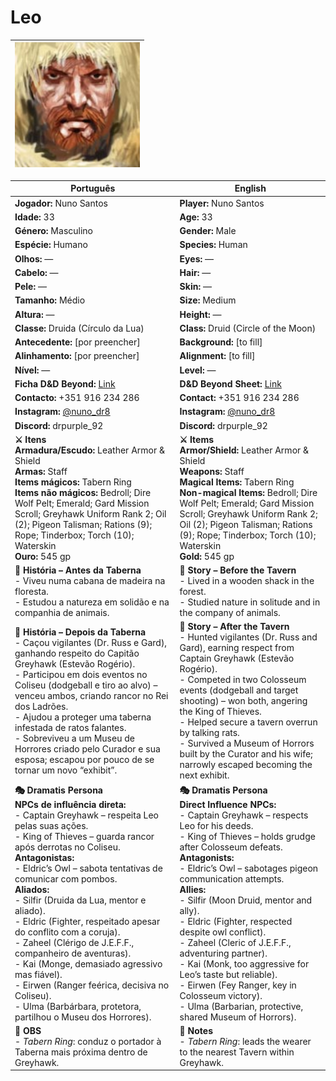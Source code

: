 # Leo

| <img src="pc_leo.jpeg" height="200"/>  |
| ------------------------------------------------------------------------------- |

| Português | English |
| --------- | ------- |
| **Jogador:** Nuno Santos | **Player:** Nuno Santos |
| **Idade:** 33 | **Age:** 33 |
| **Género:** Masculino | **Gender:** Male |
| **Espécie:** Humano | **Species:** Human |
| **Olhos:** — | **Eyes:** — |
| **Cabelo:** — | **Hair:** — |
| **Pele:** — | **Skin:** — |
| **Tamanho:** Médio | **Size:** Medium |
| **Altura:** — | **Height:** — |
| **Classe:** Druida (Círculo da Lua) | **Class:** Druid (Circle of the Moon) |
| **Antecedente:** [por preencher] | **Background:** [to fill] |
| **Alinhamento:** [por preencher] | **Alignment:** [to fill] |
| **Nível:** — | **Level:** — |
| **Ficha D&D Beyond:** [Link](https://www.dndbeyond.com/characters/145620187) | **D&D Beyond Sheet:** [Link](https://www.dndbeyond.com/characters/145620187) |
| **Contacto:** +351 916 234 286 | **Contact:** +351 916 234 286 |
| **Instagram:** [@nuno_dr8](https://www.instagram.com/nuno_dr8/) | **Instagram:** [@nuno_dr8](https://www.instagram.com/nuno_dr8/) |
| **Discord:** drpurple_92 | **Discord:** drpurple_92 |
| **⚔️ Itens**<br>**Armadura/Escudo:** Leather Armor & Shield<br>**Armas:** Staff<br>**Items mágicos:** Tabern Ring<br>**Items não mágicos:** Bedroll; Dire Wolf Pelt; Emerald; Gard Mission Scroll; Greyhawk Uniform Rank 2; Oil (2); Pigeon Talisman; Rations (9); Rope; Tinderbox; Torch (10); Waterskin<br>**Ouro:** 545 gp | **⚔️ Items**<br>**Armor/Shield:** Leather Armor & Shield<br>**Weapons:** Staff<br>**Magical Items:** Tabern Ring<br>**Non-magical Items:** Bedroll; Dire Wolf Pelt; Emerald; Gard Mission Scroll; Greyhawk Uniform Rank 2; Oil (2); Pigeon Talisman; Rations (9); Rope; Tinderbox; Torch (10); Waterskin<br>**Gold:** 545 gp |
| **📖 História – Antes da Taberna**<br>- Viveu numa cabana de madeira na floresta.<br>- Estudou a natureza em solidão e na companhia de animais. | **📖 Story – Before the Tavern**<br>- Lived in a wooden shack in the forest.<br>- Studied nature in solitude and in the company of animals. |
| **📖 História – Depois da Taberna**<br>- Caçou vigilantes (Dr. Russ e Gard), ganhando respeito do Capitão Greyhawk (Estevão Rogério).<br>- Participou em dois eventos no Coliseu (dodgeball e tiro ao alvo) – venceu ambos, criando rancor no Rei dos Ladrões.<br>- Ajudou a proteger uma taberna infestada de ratos falantes.<br>- Sobreviveu a um Museu de Horrores criado pelo Curador e sua esposa; escapou por pouco de se tornar um novo “exhibit”. | **📖 Story – After the Tavern**<br>- Hunted vigilantes (Dr. Russ and Gard), earning respect from Captain Greyhawk (Estevão Rogério).<br>- Competed in two Colosseum events (dodgeball and target shooting) – won both, angering the King of Thieves.<br>- Helped secure a tavern overrun by talking rats.<br>- Survived a Museum of Horrors built by the Curator and his wife; narrowly escaped becoming the next exhibit. |
| **🎭 Dramatis Persona**<br>**NPCs de influência direta:**<br>- Captain Greyhawk – respeita Leo pelas suas ações.<br>- King of Thieves – guarda rancor após derrotas no Coliseu.<br>**Antagonistas:**<br>- Eldric’s Owl – sabota tentativas de comunicar com pombos.<br>**Aliados:**<br>- Silfir (Druida da Lua, mentor e aliado).<br>- Eldric (Fighter, respeitado apesar do conflito com a coruja).<br>- Zaheel (Clérigo de J.E.F.F., companheiro de aventuras).<br>- Kai (Monge, demasiado agressivo mas fiável).<br>- Eirwen (Ranger feérica, decisiva no Coliseu).<br>- Ulma (Barbárbara, protetora, partilhou o Museu dos Horrores). | **🎭 Dramatis Persona**<br>**Direct Influence NPCs:**<br>- Captain Greyhawk – respects Leo for his deeds.<br>- King of Thieves – holds grudge after Colosseum defeats.<br>**Antagonists:**<br>- Eldric’s Owl – sabotages pigeon communication attempts.<br>**Allies:**<br>- Silfir (Moon Druid, mentor and ally).<br>- Eldric (Fighter, respected despite owl conflict).<br>- Zaheel (Cleric of J.E.F.F., adventuring partner).<br>- Kai (Monk, too aggressive for Leo’s taste but reliable).<br>- Eirwen (Fey Ranger, key in Colosseum victory).<br>- Ulma (Barbarian, protective, shared Museum of Horrors). |
| **🔮 OBS**<br>- *Tabern Ring*: conduz o portador à Taberna mais próxima dentro de Greyhawk. | **🔮 Notes**<br>- *Tabern Ring*: leads the wearer to the nearest Tavern within Greyhawk. |
